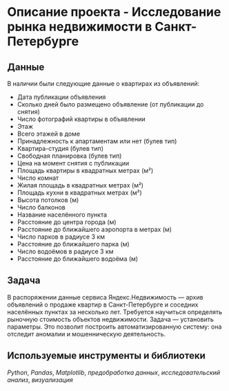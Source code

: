 # Описание проекта - Исследование рынка недвижимости в Санкт-Петербурге
## Данные

В наличии были следующие данные о квартирах из объявлений:
- Дата публикации объявления
- Сколько дней было размещено объявление (от публикации до снятия)
- Число фотографий квартиры в объявлении
- Этаж
- Всего этажей в доме
- Принадлежность к апартаментам или нет (булев тип)
- Квартира-студия (булев тип)
- Свободная планировка (булев тип)
- Цена на момент снятия с публикации
- Площадь квартиры в квадратных метрах (м²)
- Число комнат
- Жилая площадь в квадратных метрах (м²)
- Площадь кухни в квадратных метрах (м²)
- Высота потолков (м)
- Число балконов
- Название населённого пункта
- Расстояние до центра города (м)
- Расстояние до ближайшего аэропорта в метрах (м)
- Число парков в радиусе 3 км
- Расстояние до ближайшего парка (м)
- Число водоёмов в радиусе 3 км
- Расстояние до ближайшего водоёма (м)

## Задача

В распоряжении данные сервиса Яндекс.Недвижимость — архив объявлений о продаже квартир в Санкт-Петербурге и соседних населённых пунктах за несколько лет. Требуется научиться определять рыночную стоимость объектов недвижимости. Задача — установить параметры. Это позволит построить автоматизированную систему: она отследит аномалии и мошенническую деятельность.

## Используемые инструменты и библиотеки
*Python*, *Pandas*,  *Matplotlib*, *предобработка данных*, *исследовательский анализ*, *визуализация*
